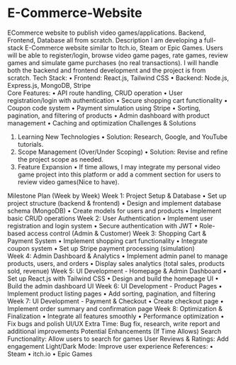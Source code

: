# E-Commerce-Website
ECommerce website to publish video games/applications. Backend, Frontend, Database all from scratch. 
Description
I am developing a full-stack E-Commerce website similar to Itch.io, Steam or Epic Games. Users will be able to register/login, browse video game pages, rate games, review games and simulate game purchases (no real transactions). 
I will handle both the backend and frontend development and the project is from scratch.
Tech Stack:
    • Frontend: React.js, Tailwind CSS 
    • Backend: Node.js, Express.js, MongoDB, Stripe  
Core Features:
    • API route handling, CRUD operation
    • User registration/login with authentication 
    • Secure shopping cart functionality 
    • Coupon code system 
    • Payment simulation using Stripe 
    • Sorting, pagination, and filtering of products 
    • Admin dashboard with product management 
    • Caching and optimization 
Challenges & Solutions
1. Learning New Technologies
    • Solution: Research, Google, and YouTube tutorials.
2. Scope Management (Over/Under Scoping)
    • Solution: Revise and refine the project scope as needed.
3. Feature Expansion
    • If time allows, I may integrate my personal video game project into this platform or add a comment section for users to review video games(Nice to have).

Milestone Plan (Week by Week)
Week 1: Project Setup & Database
    • Set up project structure (backend & frontend) 
    • Design and implement database schema (MongoDB) 
    • Create models for users and products 
    • Implement basic CRUD operations 
Week 2: User Authentication
    • Implement user registration and login system 
    • Secure authentication with JWT 
    • Role-based access control (Admin & Customer) 
Week 3: Shopping Cart & Payment System
    • Implement shopping cart functionality 
    • Integrate coupon system 
    • Set up Stripe payment processing (simulation)  
Week 4: Admin Dashboard & Analytics
    • Implement admin panel to manage products, users, and orders 
    • Display sales analytics (total sales, products sold, revenue) 
Week 5: UI Development - Homepage & Admin Dashboard
    • Set up React.js with Tailwind CSS 
    • Design and build the homepage UI 
    • Build the admin dashboard UI 
Week 6: UI Development - Product Pages
    • Implement product listing pages 
    • Add sorting, pagination, and filtering 
Week 7: UI Development - Payment & Checkout
    • Create checkout page 
    • Implement order summary and confirmation page 
Week 8: Optimization & Finalization
    • Integrate all features smoothly 
    • Performance optimization 
    • Fix bugs and polish UI/UX 
Extra Time: Bug fix, research, write report and additional improvements
Potential Enhancements (If Time Allows)
Search Functionality: Allow users to search for games
User Reviews & Ratings: Add engagement
Light/Dark Mode: Improve user experience
References:	
    • Steam 
    • itch.io
    • Epic Games
